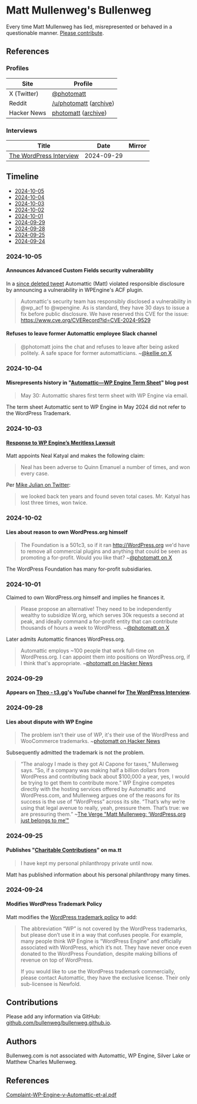 # Matt Mullenweg's Bullenweg

Every time Matt Mullenweg has lied, misrepresented or behaved in a questionable manner. [Please contribute](#contributions).

## References

### Profiles

| Site        | Profile      |
| ------------| -------------|
| X (Twitter) | [@photomatt](https://x.com/photomatt)   |
| Reddit      | [/u/photomatt](https://reddit.com/user/photomatt) ([archive](https://web.archive.org/web/20240927143217/reddit.com/user/photomatt)) |
| Hacker News | [photomatt](https://news.ycombinator.com/user?id=photomatt) ([archive](https://web.archive.org/web/20240930175846/news.ycombinator.com/user?id=photomatt)) |

### Interviews

| Title | Date | Mirror |
| ---- | ---- | ---- |
| [The WordPress Interview](https://www.youtube.com/watch?v=OUJgahHjAKU) | 2024-09-29 | |

## Timeline

* [2024-10-05](#2024-10-05)
* [2024-10-04](#2024-10-04)
* [2024-10-03](#2024-10-03)
* [2024-10-02](#2024-10-02)
* [2024-10-01](#2024-10-01)
* [2024-09-29](#2024-09-29)
* [2024-09-28](#2024-09-28)
* [2024-09-25](#2024-09-25)
* [2024-09-24](#2024-09-24)

### 2024-10-05 

#### Announces Advanced Custom Fields security vulnerability

In a [since deleted tweet](https://x.com/automattic/status/1842612123488473341) Automattic (Matt) violated responsible disclosure by announcing a vulnerability in WPEngine's ACF plugin.

> Automattic's security team has responsibly disclosed a vulnerability in @wp_acf to @wpengine. As is standard, they have 30 days to issue a fix before public disclosure. We have reserved this CVE for the issue: https://www.cve.org/CVERecord?id=CVE-2024-9529

#### Refuses to leave former Automattic employee Slack channel

> @photomatt joins the chat and refuses to leave after being asked politely. A safe space for former automatticians. ~[@kellie on X](https://x.com/kellie/status/1842625951508701214)

### 2024-10-04

#### Misrepresents history in "[Automattic—WP Engine Term Sheet](https://automattic.com/2024/10/01/wpe-terms/)" blog post

> May 30: Automattic shares first term sheet with WP Engine via email.

The term sheet Automattic sent to WP Engine in May 2024 did not refer to the WordPress Trademark.

### 2024-10-03

#### [Response to WP Engine’s Meritless Lawsuit](https://automattic.com/2024/10/03/meritless/)

Matt appoints Neal Katyal and makes the following claim:

> Neal has been adverse to Quinn Emanuel a number of times, and won every case.

Per [Mike Julian on Twitter](https://x.com/mike_julian/status/1842760610393825723):

> we looked back ten years and found seven total cases. Mr. Katyal has lost three times, won twice.

### 2024-10-02

#### Lies about reason to own WordPress.org himself

> The Foundation is a 501c3, so if it ran http://WordPress.org we'd have to remove all commercial plugins and anything that could be seen as promoting a for-profit. Would you like that? ~[@photomatt on X](https://x.com/photomatt/status/1841399185649623074)

The WordPress Foundation has many for-profit subsidiaries.

### 2024-10-01

Claimed to own WordPress.org himself and implies he finances it.

> Please propose an alternative! They need to be independently wealthy to subsidize W.org, which serves 30k requests a second at peak, and ideally command a for-profit entity that can contribute thousands of hours a week to WordPress. ~[@photomatt on X](https://x.com/photomatt/status/1840892990413553976)

Later admits Automattic finances WordPress.org.

> Automattic employs ~100 people that work full-time on WordPress.org. I can appoint them into positions on WordPress.org, if I think that's appropriate. ~[photomatt on Hacker News](https://news.ycombinator.com/item?id=41726796)

### 2024-09-29

#### Appears on [Theo - t3․gg](https://www.youtube.com/@t3dotgg)'s YouTube channel for [The WordPress Interview](https://www.youtube.com/watch?v=OUJgahHjAKU).

### 2024-09-28

#### Lies about dispute with WP Engine

> The problem isn't their use of WP, it's their use of the WordPress and WooCommerce trademarks. ~[photomatt on Hacker News](https://news.ycombinator.com/item?id=41678035)

Subsequently admitted the trademark is not the problem.

> “The analogy I made is they got Al Capone for taxes,” Mullenweg says. “So, if a company was making half a billion dollars from WordPress and contributing back about $100,000 a year, yes, I would be trying to get them to contribute more.” WP Engine competes directly with the hosting services offered by Automattic and WordPress.com, and Mullenweg argues one of the reasons for its success is the use of “WordPress” across its site. “That’s why we’re using that legal avenue to really, yeah, pressure them. That’s true: we are pressuring them.” ~[The Verge "Matt Mullenweg: ‘WordPress.org just belongs to me’"](https://www.theverge.com/2024/10/4/24262232/matt-mullenweg-wordpress-org-wp-engine)

### 2024-09-25

#### Publishes "[Charitable Contributions](https://ma.tt/2024/09/charitable-contributions/)" on ma.tt

> I have kept my personal philanthropy private until now.

Matt has published information about his personal philanthropy many times.

### 2024-09-24

#### Modifies WordPress Trademark Policy

Matt modifies the [WordPress trademark policy](https://wordpressfoundation.org/trademark-policy/) to add:

> The abbreviation “WP” is not covered by the WordPress trademarks, but please don’t use it in a way that confuses people. For example, many people think WP Engine is “WordPress Engine” and officially associated with WordPress, which it’s not. They have never once even donated to the WordPress Foundation, despite making billions of revenue on top of WordPress.
> 
> If you would like to use the WordPress trademark commercially, please contact Automattic, they have the exclusive license. Their only sub-licensee is Newfold.

## Contributions

Please add any information via GitHub: [github.com/bullenweg/bullenweg.github.io](https://github.com/bullenweg/bullenweg.github.io).

## Authors

Bullenweg.com is not associated with Automattic, WP Engine, Silver Lake or Matthew Charles Mullenweg.

## References

[Complaint-WP-Engine-v-Automattic-et-al.pdf](https://wpengine.com/wp-content/uploads/2024/10/Complaint-WP-Engine-v-Automattic-et-al.pdf)
